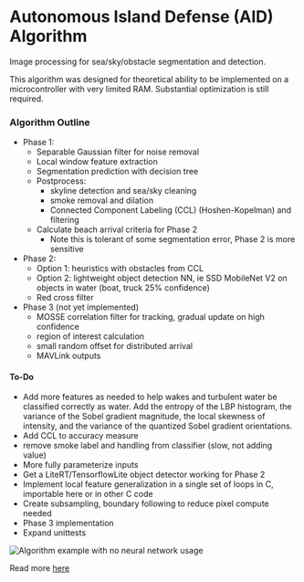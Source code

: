 # Autonomous Island Defense (AID) Algorithm
Image processing for sea/sky/obstacle segmentation and detection.

This algorithm was designed for theoretical ability to be implemented on a microcontroller with very limited RAM. 
Substantial optimization is still required.

### Algorithm Outline
- Phase 1:
    - Separable Gaussian filter for noise removal
    - Local window feature extraction
    - Segmentation prediction with decision tree
    - Postprocess:
        - skyline detection and sea/sky cleaning
        - smoke removal and dilation
        - Connected Component Labeling (CCL) (Hoshen-Kopelman) and filtering
    - Calculate beach arrival criteria for Phase 2
        - Note this is tolerant of some segmentation error, Phase 2 is more sensitive
- Phase 2:
    - Option 1: heuristics with obstacles from CCL
    - Option 2: lightweight object detection NN, ie SSD MobileNet V2 on objects in water (boat, truck 25% confidence)
    - Red cross filter
- Phase 3 (not yet implemented)
    - MOSSE correlation filter for tracking, gradual update on high confidence
    - region of interest calculation
    - small random offset for distributed arrival
    - MAVLink outputs

#### To-Do
* Add more features as needed to help wakes and turbulent water be classified correctly as water. Add the entropy of the LBP histogram, the variance of the Sobel gradient magnitude, the local skewness of intensity, and the variance of the quantized Sobel gradient orientations.
* Add CCL to accuracy measure
* remove smoke label and handling from classifier (slow, not adding value)
* More fully parameterize inputs
* Get a LiteRT/TensorflowLite object detector working for Phase 2
* Implement local feature generalization in a single set of loops in C, importable here or in other C code
* Create subsampling, boundary following to reduce pixel compute needed
* Phase 3 implementation
* Expand unittests

![Algorithm example with no neural network usage](./img/output_no_NN.png)

Read more [here](https://syllepsis.live/2025/01/22/autonomous-island-defense-aid-algorithm-introduction/)
